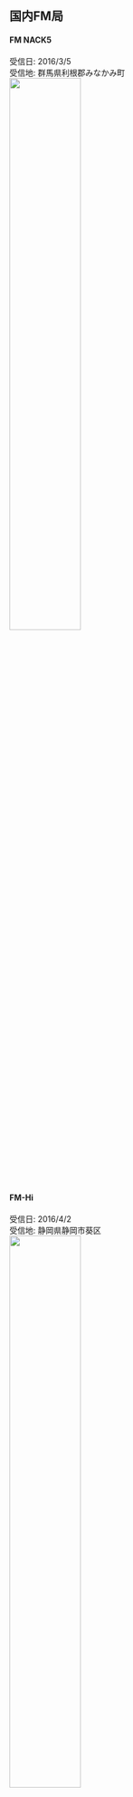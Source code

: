 ## 国内FM局
#### FM NACK5
受信日: 2016/3/5  
受信地: 群馬県利根郡みなかみ町  
<img src="https://github.com/jj1guj/jj1guj.github.io/blob/images/2019-12-21%2023.59.55.png" width=50%>  

#### FM-Hi
受信日: 2016/4/2  
受信地: 静岡県静岡市葵区  
<img src="https://github.com/jj1guj/jj1guj.github.io/blob/images/2019-12-22%2000.34.28.png" width=50%>  

#### K-mix
受信日: 2016/4/5  
受信地: 静岡県静岡市葵区  
<img src="https://github.com/jj1guj/jj1guj.github.io/blob/images/2019-12-22%2000.29.30.png" width=50%>  
